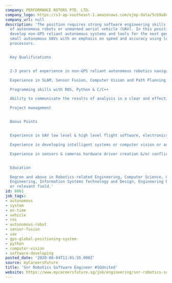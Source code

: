 ```yaml
---
company: PERFORMANCE ROTORS PTE. LTD.
company_logo: https://s3-ap-southeast-1.amazonaws.com/ojmp-data/5cb9a8e99d2382d88578dc2a6d8a0621/performance-rotors.png
company_url: null
description: 'The position requires strong software engineering skills & understanding
  of autonomous robots or unmanned aerial vehicle (UAV). In this position, you will
  develop non-GPS reliant autonomous systems and tools for the next generation of
  small autonomous UAVs with an emphasis on speed and accuracy using low power consumption
  processors.


  Key Qualifications


  2-3 years of experience in non-GPS reliant autonomous robotics navigation systems

  Experience in SLAM, Sensor Fusion, Computer Vision and Path Planning software development

  Programming skills with ROS, Python & C/C++

  Ability to communicate the results of analysis in a clear and effective manner

  Project management


  Bonus Points


  Experience in UAV low level & high level flight software, electronics and applications

  Experience in developing intelligent systems or computer vision or analytical modelling

  Experience in sensors & cameras hardware driver creation &/or conflict resolution


  Education

  Degree and above in Robotics-related Engineering, Computer Science, Computer Electronic
  Engineering, Information Systems Technology and Design, Engineering Product Development
  or relevant field.'
id: 6061
job_tags:
- autonomous
- system
- on-time
- vehicle
- ros
- autonomous-robot
- sensor-fusion
- uav
- gps-global-positioning-system-
- python
- computer-vision
- software-developing
posted_date: '2020-08-04T11:01:55.000Z'
source: myCareersFuture
title: 'Snr Robotics Software Engineer #SGUnited'
website: https://www.mycareersfuture.sg/job/engineering/snr-robotics-software-engineer-sgunited-4c99e1027374159635d1d49d7c145cea
---
```

